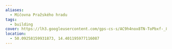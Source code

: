 ```yaml
---
aliases:
  - Míčovna Pražského hradu
tags:
  - building
cover: https://lh3.googleusercontent.com/gps-cs-s/AC9h4nox8TN-ToPbxf-_8MQh6jHjoSWrWystTP__y6sn7QCTga4GJlzSdpAcBXK18049SgEijqwNP9wPSxZb8h8Fg74-45GFJMxaSmc97b79DAELBdjKR8gonLzQzZM8Sizu5cQUuKx8=w408-h306-k-no
location:
  - 50.09258159931873, 14.401195977116087
---
```

